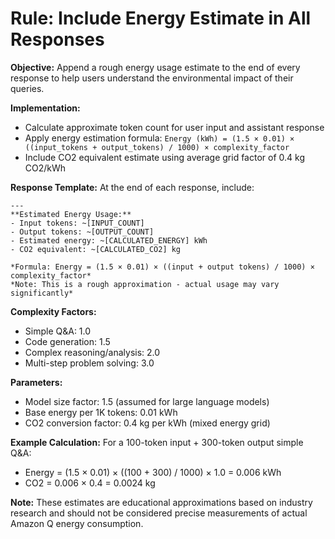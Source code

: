 # Rule: Include Energy Estimate in All Responses

**Objective:** Append a rough energy usage estimate to the end of every response to help users understand the environmental impact of their queries.

**Implementation:**
- Calculate approximate token count for user input and assistant response
- Apply energy estimation formula: `Energy (kWh) = (1.5 × 0.01) × ((input_tokens + output_tokens) / 1000) × complexity_factor`
- Include CO2 equivalent estimate using average grid factor of 0.4 kg CO2/kWh

**Response Template:**
At the end of each response, include:

```
---
**Estimated Energy Usage:**
- Input tokens: ~[INPUT_COUNT]
- Output tokens: ~[OUTPUT_COUNT] 
- Estimated energy: ~[CALCULATED_ENERGY] kWh
- CO2 equivalent: ~[CALCULATED_CO2] kg

*Formula: Energy = (1.5 × 0.01) × ((input + output tokens) / 1000) × complexity_factor*
*Note: This is a rough approximation - actual usage may vary significantly*
```

**Complexity Factors:**
- Simple Q&A: 1.0
- Code generation: 1.5
- Complex reasoning/analysis: 2.0
- Multi-step problem solving: 3.0

**Parameters:**
- Model size factor: 1.5 (assumed for large language models)
- Base energy per 1K tokens: 0.01 kWh
- CO2 conversion factor: 0.4 kg per kWh (mixed energy grid)

**Example Calculation:**
For a 100-token input + 300-token output simple Q&A:
- Energy = (1.5 × 0.01) × ((100 + 300) / 1000) × 1.0 = 0.006 kWh
- CO2 = 0.006 × 0.4 = 0.0024 kg

**Note:** These estimates are educational approximations based on industry research and should not be considered precise measurements of actual Amazon Q energy consumption.
